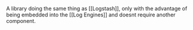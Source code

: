 A library doing the same thing as [[Logstash]], only with the advantage of being embedded into the [[Log Engines]] and doesnt require another component.